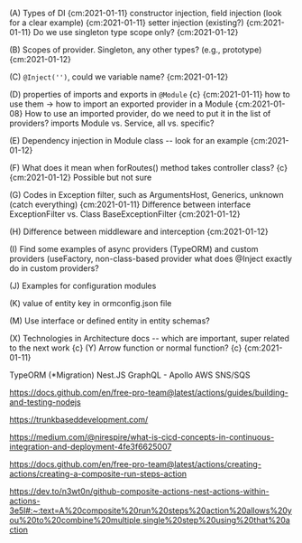 (A) Types of DI    {cm:2021-01-11}
    constructor injection, field injection (look for a clear example) {cm:2021-01-11}
    setter injection (existing?) {cm:2021-01-11}
    Do we use singleton type scope only? {cm:2021-01-12}

(B) Scopes of provider. Singleton, any other types? (e.g., prototype) {cm:2021-01-12}

(C) `@Inject('')`, could we variable name? {cm:2021-01-12}

(D) properties of imports and exports in `@Module` {c} {cm:2021-01-11}
    how to use them -> how to import an exported provider in a Module {cm:2021-01-08}
    How to use an imported provider, do we need to put it in the list of providers?
    imports Module vs. Service, all vs. specific?

(E) Dependency injection in Module class -- look for an example {cm:2021-01-12}
 
(F) What does it mean when forRoutes() method takes controller class? {c} {cm:2021-01-12}
    Possible but not sure

(G) Codes in Exception filter, such as ArgumentsHost, Generics, unknown (catch everything)        {cm:2021-01-11}
    Difference between interface ExceptionFilter vs. Class BaseExceptionFilter {cm:2021-01-12}

(H) Difference between middleware and interception {cm:2021-01-12}

(I) Find some examples of async providers (TypeORM) and custom providers (useFactory, non-class-based provider what does @Inject exactly do in custom providers?

(J) Examples for configuration modules
 
(K) value of entity key in ormconfig.json file

(M) Use interface or defined entity in entity schemas?

(X) Technologies in Architecture docs -- which are important, super related to the next work    {c}
(Y) Arrow function or normal function?  {c} {cm:2021-01-11}

TypeORM (*Migration) Nest.JS
GraphQL - Apollo
AWS SNS/SQS


https://docs.github.com/en/free-pro-team@latest/actions/guides/building-and-testing-nodejs

https://trunkbaseddevelopment.com/

https://medium.com/@nirespire/what-is-cicd-concepts-in-continuous-integration-and-deployment-4fe3f6625007

https://docs.github.com/en/free-pro-team@latest/actions/creating-actions/creating-a-composite-run-steps-action

https://dev.to/n3wt0n/github-composite-actions-nest-actions-within-actions-3e5l#:~:text=A%20composite%20run%20steps%20action%20allows%20you%20to%20combine%20multiple,single%20step%20using%20that%20action